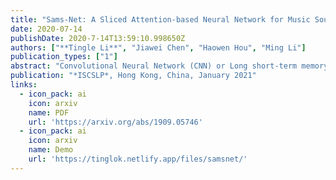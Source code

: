 ```yaml
---
title: "Sams-Net: A Sliced Attention-based Neural Network for Music Source Separation"
date: 2020-07-14
publishDate: 2020-7-14T13:59:10.998650Z
authors: ["**Tingle Li**", "Jiawei Chen", "Haowen Hou", "Ming Li"]
publication_types: ["1"]
abstract: "Convolutional Neural Network (CNN) or Long short-term memory (LSTM) based models with the input of spectrogram or waveforms are commonly used for deep learning based audio source separation. In this paper, we propose a Sliced Attention-based neural network (Sams-Net) in the spectrogram domain for the music source separation task. It enables spectral feature interactions with multi-head attention mechanism, achieves easier parallel computing and has a larger receptive field compared with LSTMs and CNNs respectively. Experimental results on the MUSDB18 dataset show that the proposed method, with fewer parameters, outperforms most of the state-of-the-art DNN-based methods."
publication: "*ISCSLP*, Hong Kong, China, January 2021"
links:
  - icon_pack: ai
    icon: arxiv
    name: PDF
    url: 'https://arxiv.org/abs/1909.05746'
  - icon_pack: ai
    icon: arxiv
    name: Demo
    url: 'https://tinglok.netlify.app/files/samsnet/'
---
```


